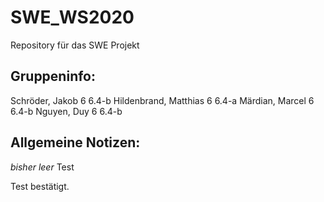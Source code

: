 # SWE_WS2020
Repository für das SWE Projekt

Gruppeninfo:
------------------------------
Schröder, Jakob	6	6.4-b
Hildenbrand, Matthias	6	6.4-a
Märdian, Marcel	6	6.4-b
Nguyen, Duy	6	6.4-b


Allgemeine Notizen:
------------------------------
 *bisher leer*
Test

Test bestätigt.
